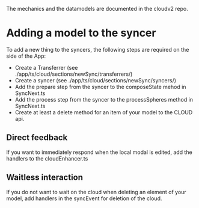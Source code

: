 
The mechanics and the datamodels are documented in the cloudv2 repo.

# Adding a model to the syncer

To add a new thing to the syncers, the following steps are required on the side of the App:
- Create a Transferrer (see ./app/ts/cloud/sections/newSync/transferrers/)
- Create a syncer      (see ./app/ts/cloud/sections/newSync/syncers/)
- Add the prepare step from the syncer to the composeState mehod in SyncNext.ts
- Add the process step from the syncer to the processSpheres method in SyncNext.ts
- Create at least a delete method for an item of your model to the CLOUD api.

## Direct feedback
If you want to immediately respond when the local modal is edited, add the handlers to the cloudEnhancer.ts

## Waitless interaction
If you do not want to wait on the cloud when deleting an element of your model, add handlers in the syncEvent for deletion of the cloud.

